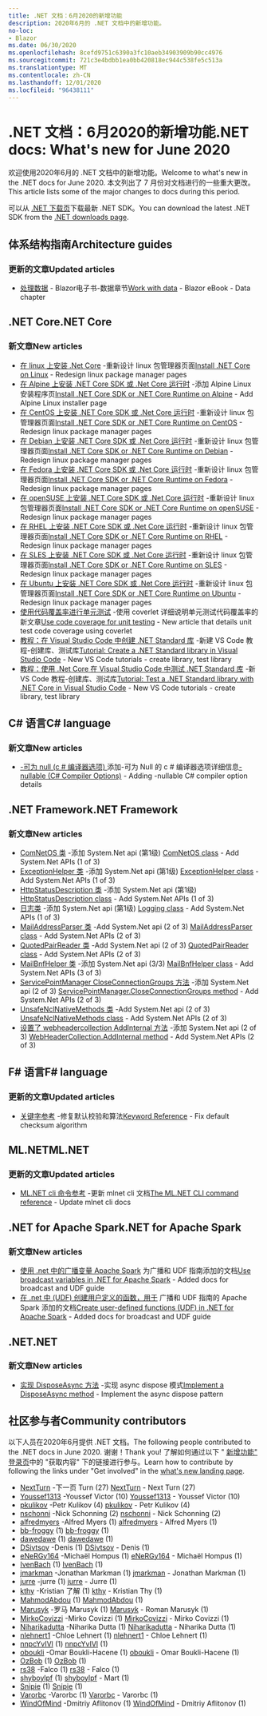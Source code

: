 ```yaml
---
title: .NET 文档：6月2020的新增功能
description: 2020年6月的 .NET 文档中的新增功能。
no-loc:
- Blazor
ms.date: 06/30/2020
ms.openlocfilehash: 8cefd9751c6390a3fc10aeb34903909b90cc4976
ms.sourcegitcommit: 721c3e4bdbb1ea0bb420818ec944c538fe5c513a
ms.translationtype: MT
ms.contentlocale: zh-CN
ms.lasthandoff: 12/01/2020
ms.locfileid: "96438111"
---
```

# <a name="net-docs-whats-new-for-june-2020"></a><span data-ttu-id="17a29-103">.NET 文档：6月2020的新增功能</span><span class="sxs-lookup"><span data-stu-id="17a29-103">.NET docs: What's new for June 2020</span></span>

<span data-ttu-id="17a29-104">欢迎使用2020年6月的 .NET 文档中的新增功能。</span><span class="sxs-lookup"><span data-stu-id="17a29-104">Welcome to what's new in the .NET docs for June 2020.</span></span> <span data-ttu-id="17a29-105">本文列出了 7 月份对文档进行的一些重大更改。</span><span class="sxs-lookup"><span data-stu-id="17a29-105">This article lists some of the major changes to docs during this period.</span></span>

<span data-ttu-id="17a29-106">可以从 [.NET 下载页](https://dotnet.microsoft.com/download)下载最新 .NET SDK。</span><span class="sxs-lookup"><span data-stu-id="17a29-106">You can download the latest .NET SDK from the [.NET downloads page](https://dotnet.microsoft.com/download).</span></span>

## <a name="architecture-guides"></a><span data-ttu-id="17a29-107">体系结构指南</span><span class="sxs-lookup"><span data-stu-id="17a29-107">Architecture guides</span></span>

### <a name="updated-articles"></a><span data-ttu-id="17a29-108">更新的文章</span><span class="sxs-lookup"><span data-stu-id="17a29-108">Updated articles</span></span>

- <span data-ttu-id="17a29-109">[处理数据](../architecture/blazor-for-web-forms-developers/data.md)  -  Blazor电子书-数据章节</span><span class="sxs-lookup"><span data-stu-id="17a29-109">[Work with data](../architecture/blazor-for-web-forms-developers/data.md) - Blazor eBook - Data chapter</span></span>

## <a name="net-core"></a><span data-ttu-id="17a29-110">.NET Core</span><span class="sxs-lookup"><span data-stu-id="17a29-110">.NET Core</span></span>

### <a name="new-articles"></a><span data-ttu-id="17a29-111">新文章</span><span class="sxs-lookup"><span data-stu-id="17a29-111">New articles</span></span>

- <span data-ttu-id="17a29-112">[在 linux 上安装 .Net Core](../core/install/linux.md) -重新设计 linux 包管理器页面</span><span class="sxs-lookup"><span data-stu-id="17a29-112">[Install .NET Core on Linux](../core/install/linux.md) - Redesign linux package manager pages</span></span>
- <span data-ttu-id="17a29-113">[在 Alpine 上安装 .NET Core SDK 或 .Net Core 运行时](../core/install/linux-alpine.md) -添加 Alpine Linux 安装程序页</span><span class="sxs-lookup"><span data-stu-id="17a29-113">[Install .NET Core SDK or .NET Core Runtime on Alpine](../core/install/linux-alpine.md) - Add Alpine Linux installer page</span></span>
- <span data-ttu-id="17a29-114">[在 CentOS 上安装 .NET Core SDK 或 .Net Core 运行时](../core/install/linux-centos.md) -重新设计 linux 包管理器页面</span><span class="sxs-lookup"><span data-stu-id="17a29-114">[Install .NET Core SDK or .NET Core Runtime on CentOS](../core/install/linux-centos.md) - Redesign linux package manager pages</span></span>
- <span data-ttu-id="17a29-115">[在 Debian 上安装 .NET Core SDK 或 .Net Core 运行时](../core/install/linux-debian.md) -重新设计 linux 包管理器页面</span><span class="sxs-lookup"><span data-stu-id="17a29-115">[Install .NET Core SDK or .NET Core Runtime on Debian](../core/install/linux-debian.md) - Redesign linux package manager pages</span></span>
- <span data-ttu-id="17a29-116">[在 Fedora 上安装 .NET Core SDK 或 .Net Core 运行时](../core/install/linux-fedora.md) -重新设计 linux 包管理器页面</span><span class="sxs-lookup"><span data-stu-id="17a29-116">[Install .NET Core SDK or .NET Core Runtime on Fedora](../core/install/linux-fedora.md) - Redesign linux package manager pages</span></span>
- <span data-ttu-id="17a29-117">[在 openSUSE 上安装 .NET Core SDK 或 .Net Core 运行时](../core/install/linux-opensuse.md) -重新设计 linux 包管理器页面</span><span class="sxs-lookup"><span data-stu-id="17a29-117">[Install .NET Core SDK or .NET Core Runtime on openSUSE](../core/install/linux-opensuse.md) - Redesign linux package manager pages</span></span>
- <span data-ttu-id="17a29-118">[在 RHEL 上安装 .NET Core SDK 或 .Net Core 运行时](../core/install/linux-rhel.md) -重新设计 linux 包管理器页面</span><span class="sxs-lookup"><span data-stu-id="17a29-118">[Install .NET Core SDK or .NET Core Runtime on RHEL](../core/install/linux-rhel.md) - Redesign linux package manager pages</span></span>
- <span data-ttu-id="17a29-119">[在 SLES 上安装 .NET Core SDK 或 .Net Core 运行时](../core/install/linux-sles.md) -重新设计 linux 包管理器页面</span><span class="sxs-lookup"><span data-stu-id="17a29-119">[Install .NET Core SDK or .NET Core Runtime on SLES](../core/install/linux-sles.md) - Redesign linux package manager pages</span></span>
- <span data-ttu-id="17a29-120">[在 Ubuntu 上安装 .NET Core SDK 或 .Net Core 运行时](../core/install/linux-ubuntu.md) -重新设计 linux 包管理器页面</span><span class="sxs-lookup"><span data-stu-id="17a29-120">[Install .NET Core SDK or .NET Core Runtime on Ubuntu](../core/install/linux-ubuntu.md) - Redesign linux package manager pages</span></span>
- <span data-ttu-id="17a29-121">[使用代码覆盖率进行单元测试](../core/testing/unit-testing-code-coverage.md) -使用 coverlet 详细说明单元测试代码覆盖率的新文章</span><span class="sxs-lookup"><span data-stu-id="17a29-121">[Use code coverage for unit testing](../core/testing/unit-testing-code-coverage.md) - New article that details unit test code coverage using coverlet</span></span>
- <span data-ttu-id="17a29-122">[教程：在 Visual Studio Code 中创建 .NET Standard 库](../core/tutorials/library-with-visual-studio-code.md) -新建 VS Code 教程-创建库、测试库</span><span class="sxs-lookup"><span data-stu-id="17a29-122">[Tutorial: Create a .NET Standard library in Visual Studio Code](../core/tutorials/library-with-visual-studio-code.md) - New VS Code tutorials - create library, test library</span></span>
- <span data-ttu-id="17a29-123">[教程：使用 .Net Core 在 Visual Studio Code 中测试 .NET Standard 库](../core/tutorials/testing-library-with-visual-studio-code.md) -新 VS Code 教程-创建库、测试库</span><span class="sxs-lookup"><span data-stu-id="17a29-123">[Tutorial: Test a .NET Standard library with .NET Core in Visual Studio Code](../core/tutorials/testing-library-with-visual-studio-code.md) - New VS Code tutorials - create library, test library</span></span>

## <a name="c-language"></a><span data-ttu-id="17a29-124">C# 语言</span><span class="sxs-lookup"><span data-stu-id="17a29-124">C# language</span></span>

### <a name="new-articles"></a><span data-ttu-id="17a29-125">新文章</span><span class="sxs-lookup"><span data-stu-id="17a29-125">New articles</span></span>

- <span data-ttu-id="17a29-126">[-可为 null (c # 编译器选项) ](../csharp/language-reference/compiler-options/nullable-compiler-option.md) 添加-可为 Null 的 c # 编译器选项详细信息</span><span class="sxs-lookup"><span data-stu-id="17a29-126">[-nullable (C# Compiler Options)](../csharp/language-reference/compiler-options/nullable-compiler-option.md) - Adding -nullable C# compiler option details</span></span>

## <a name="net-framework"></a><span data-ttu-id="17a29-127">.NET Framework</span><span class="sxs-lookup"><span data-stu-id="17a29-127">.NET Framework</span></span>

### <a name="new-articles"></a><span data-ttu-id="17a29-128">新文章</span><span class="sxs-lookup"><span data-stu-id="17a29-128">New articles</span></span>

- <span data-ttu-id="17a29-129">[ComNetOS 类](../framework/additional-apis/system.net.comnetos.md) -添加 System.Net api (第1级) </span><span class="sxs-lookup"><span data-stu-id="17a29-129">[ComNetOS class](../framework/additional-apis/system.net.comnetos.md) - Add System.Net APIs (1 of 3)</span></span>
- <span data-ttu-id="17a29-130">[ExceptionHelper 类](../framework/additional-apis/system.net.exceptionhelper.md) -添加 System.Net api (第1级) </span><span class="sxs-lookup"><span data-stu-id="17a29-130">[ExceptionHelper class](../framework/additional-apis/system.net.exceptionhelper.md) - Add System.Net APIs (1 of 3)</span></span>
- <span data-ttu-id="17a29-131">[HttpStatusDescription 类](../framework/additional-apis/system.net.httpstatusdescription.md) -添加 System.Net api (第1级) </span><span class="sxs-lookup"><span data-stu-id="17a29-131">[HttpStatusDescription class](../framework/additional-apis/system.net.httpstatusdescription.md) - Add System.Net APIs (1 of 3)</span></span>
- <span data-ttu-id="17a29-132">[日志类](../framework/additional-apis/system.net.logging.md) -添加 System.Net api (第1级) </span><span class="sxs-lookup"><span data-stu-id="17a29-132">[Logging class](../framework/additional-apis/system.net.logging.md) - Add System.Net APIs (1 of 3)</span></span>
- <span data-ttu-id="17a29-133">[MailAddressParser 类](../framework/additional-apis/system.net.mail.mailaddressparser.md) -Add System.Net api (2 of 3) </span><span class="sxs-lookup"><span data-stu-id="17a29-133">[MailAddressParser class](../framework/additional-apis/system.net.mail.mailaddressparser.md) - Add System.Net APIs (2 of 3)</span></span>
- <span data-ttu-id="17a29-134">[QuotedPairReader 类](../framework/additional-apis/system.net.mail.quotedpairreader.md) -Add System.Net api (2 of 3) </span><span class="sxs-lookup"><span data-stu-id="17a29-134">[QuotedPairReader class](../framework/additional-apis/system.net.mail.quotedpairreader.md) - Add System.Net APIs (2 of 3)</span></span>
- <span data-ttu-id="17a29-135">[MailBnfHelper 类](../framework/additional-apis/system.net.mime.mailbnfhelper.md) -添加 System.Net api (3/3) </span><span class="sxs-lookup"><span data-stu-id="17a29-135">[MailBnfHelper class](../framework/additional-apis/system.net.mime.mailbnfhelper.md) - Add System.Net APIs (3 of 3)</span></span>
- <span data-ttu-id="17a29-136">[ServicePointManager CloseConnectionGroups 方法](../framework/additional-apis/system.net.servicepointmanager.closeconnectiongroups.md) -添加 System.Net api (2 of 3) </span><span class="sxs-lookup"><span data-stu-id="17a29-136">[ServicePointManager.CloseConnectionGroups method](../framework/additional-apis/system.net.servicepointmanager.closeconnectiongroups.md) - Add System.Net APIs (2 of 3)</span></span>
- <span data-ttu-id="17a29-137">[UnsafeNclNativeMethods 类](../framework/additional-apis/system.net.unsafenclnativemethods.md) -Add System.Net api (2 of 3) </span><span class="sxs-lookup"><span data-stu-id="17a29-137">[UnsafeNclNativeMethods class](../framework/additional-apis/system.net.unsafenclnativemethods.md) - Add System.Net APIs (2 of 3)</span></span>
- <span data-ttu-id="17a29-138">[设置了 webheadercollection AddInternal 方法](../framework/additional-apis/system.net.webheadercollection.addinternal.md) -添加 System.Net api (2 of 3) </span><span class="sxs-lookup"><span data-stu-id="17a29-138">[WebHeaderCollection.AddInternal method](../framework/additional-apis/system.net.webheadercollection.addinternal.md) - Add System.Net APIs (2 of 3)</span></span>

## <a name="f-language"></a><span data-ttu-id="17a29-139">F# 语言</span><span class="sxs-lookup"><span data-stu-id="17a29-139">F# language</span></span>

### <a name="updated-articles"></a><span data-ttu-id="17a29-140">更新的文章</span><span class="sxs-lookup"><span data-stu-id="17a29-140">Updated articles</span></span>

- <span data-ttu-id="17a29-141">[关键字参考](../fsharp/language-reference/keyword-reference.md) -修复默认校验和算法</span><span class="sxs-lookup"><span data-stu-id="17a29-141">[Keyword Reference](../fsharp/language-reference/keyword-reference.md) - Fix default checksum algorithm</span></span>

## <a name="mlnet"></a><span data-ttu-id="17a29-142">ML.NET</span><span class="sxs-lookup"><span data-stu-id="17a29-142">ML.NET</span></span>

### <a name="updated-articles"></a><span data-ttu-id="17a29-143">更新的文章</span><span class="sxs-lookup"><span data-stu-id="17a29-143">Updated articles</span></span>

- <span data-ttu-id="17a29-144">[ML.NET cli 命令参考](../machine-learning/reference/ml-net-cli-reference.md) -更新 mlnet cli 文档</span><span class="sxs-lookup"><span data-stu-id="17a29-144">[The ML.NET CLI command reference](../machine-learning/reference/ml-net-cli-reference.md) - Update mlnet cli docs</span></span>

## <a name="net-for-apache-spark"></a><span data-ttu-id="17a29-145">.NET for Apache Spark</span><span class="sxs-lookup"><span data-stu-id="17a29-145">.NET for Apache Spark</span></span>

### <a name="new-articles"></a><span data-ttu-id="17a29-146">新文章</span><span class="sxs-lookup"><span data-stu-id="17a29-146">New articles</span></span>

- <span data-ttu-id="17a29-147">[使用 .net 中的广播变量 Apache Spark](../spark/how-to-guides/broadcast-guide.md) 为广播和 UDF 指南添加的文档</span><span class="sxs-lookup"><span data-stu-id="17a29-147">[Use broadcast variables in .NET for Apache Spark](../spark/how-to-guides/broadcast-guide.md) - Added docs for broadcast and UDF guide</span></span>
- <span data-ttu-id="17a29-148">[在 .net 中 (UDF) 创建用户定义的函数，用于](../spark/how-to-guides/udf-guide.md) 广播和 UDF 指南的 Apache Spark 添加的文档</span><span class="sxs-lookup"><span data-stu-id="17a29-148">[Create user-defined functions (UDF) in .NET for Apache Spark](../spark/how-to-guides/udf-guide.md) - Added docs for broadcast and UDF guide</span></span>

## <a name="net"></a><span data-ttu-id="17a29-149">.NET</span><span class="sxs-lookup"><span data-stu-id="17a29-149">.NET</span></span>

### <a name="new-articles"></a><span data-ttu-id="17a29-150">新文章</span><span class="sxs-lookup"><span data-stu-id="17a29-150">New articles</span></span>

- <span data-ttu-id="17a29-151">[实现 DisposeAsync 方法](../standard/garbage-collection/implementing-disposeasync.md) -实现 async dispose 模式</span><span class="sxs-lookup"><span data-stu-id="17a29-151">[Implement a DisposeAsync method](../standard/garbage-collection/implementing-disposeasync.md) - Implement the async dispose pattern</span></span>

## <a name="community-contributors"></a><span data-ttu-id="17a29-152">社区参与者</span><span class="sxs-lookup"><span data-stu-id="17a29-152">Community contributors</span></span>

<span data-ttu-id="17a29-153">以下人员在2020年6月提供 .NET 文档。</span><span class="sxs-lookup"><span data-stu-id="17a29-153">The following people contributed to the .NET docs in June 2020.</span></span> <span data-ttu-id="17a29-154">谢谢！</span><span class="sxs-lookup"><span data-stu-id="17a29-154">Thank you!</span></span> <span data-ttu-id="17a29-155">了解如何通过以下 " [新增功能" 登录页](index.yml)中的 "获取内容" 下的链接进行参与。</span><span class="sxs-lookup"><span data-stu-id="17a29-155">Learn how to contribute by following the links under "Get involved" in the [what's new landing page](index.yml).</span></span>

- <span data-ttu-id="17a29-156">[NextTurn](https://github.com/NextTurn) -下一页 Turn (27) </span><span class="sxs-lookup"><span data-stu-id="17a29-156">[NextTurn](https://github.com/NextTurn) - Next Turn (27)</span></span>
- <span data-ttu-id="17a29-157">[Youssef1313](https://github.com/Youssef1313) -Youssef Victor (10) </span><span class="sxs-lookup"><span data-stu-id="17a29-157">[Youssef1313](https://github.com/Youssef1313) - Youssef Victor (10)</span></span>
- <span data-ttu-id="17a29-158">[pkulikov](https://github.com/pkulikov) -Petr Kulikov (4) </span><span class="sxs-lookup"><span data-stu-id="17a29-158">[pkulikov](https://github.com/pkulikov) - Petr Kulikov (4)</span></span>
- <span data-ttu-id="17a29-159">[nschonni](https://github.com/nschonni) -Nick Schonning (2) </span><span class="sxs-lookup"><span data-stu-id="17a29-159">[nschonni](https://github.com/nschonni) - Nick Schonning (2)</span></span>
- <span data-ttu-id="17a29-160">[alfredmyers](https://github.com/alfredmyers) -Alfred Myers (1) </span><span class="sxs-lookup"><span data-stu-id="17a29-160">[alfredmyers](https://github.com/alfredmyers) - Alfred Myers (1)</span></span>
- <span data-ttu-id="17a29-161">[bb-froggy](https://github.com/bb-froggy) (1) </span><span class="sxs-lookup"><span data-stu-id="17a29-161">[bb-froggy](https://github.com/bb-froggy) (1)</span></span>
- <span data-ttu-id="17a29-162">[dawedawe](https://github.com/dawedawe) (1) </span><span class="sxs-lookup"><span data-stu-id="17a29-162">[dawedawe](https://github.com/dawedawe) (1)</span></span>
- <span data-ttu-id="17a29-163">[DSivtsov](https://github.com/DSivtsov) -Denis (1) </span><span class="sxs-lookup"><span data-stu-id="17a29-163">[DSivtsov](https://github.com/DSivtsov) - Denis (1)</span></span>
- <span data-ttu-id="17a29-164">[eNeRGy164](https://github.com/eNeRGy164) -Michaël Hompus (1) </span><span class="sxs-lookup"><span data-stu-id="17a29-164">[eNeRGy164](https://github.com/eNeRGy164) - Michaël Hompus (1)</span></span>
- <span data-ttu-id="17a29-165">[IvenBach](https://github.com/IvenBach) (1) </span><span class="sxs-lookup"><span data-stu-id="17a29-165">[IvenBach](https://github.com/IvenBach) (1)</span></span>
- <span data-ttu-id="17a29-166">[jmarkman](https://github.com/jmarkman) -Jonathan Markman (1) </span><span class="sxs-lookup"><span data-stu-id="17a29-166">[jmarkman](https://github.com/jmarkman) - Jonathan Markman (1)</span></span>
- <span data-ttu-id="17a29-167">[jurre](https://github.com/jurre) -jurre (1) </span><span class="sxs-lookup"><span data-stu-id="17a29-167">[jurre](https://github.com/jurre) - Jurre (1)</span></span>
- <span data-ttu-id="17a29-168">[kthy](https://github.com/kthy) -Kristian 了解 (1) </span><span class="sxs-lookup"><span data-stu-id="17a29-168">[kthy](https://github.com/kthy) - Kristian Thy (1)</span></span>
- <span data-ttu-id="17a29-169">[MahmodAbdou](https://github.com/MahmodAbdou) (1) </span><span class="sxs-lookup"><span data-stu-id="17a29-169">[MahmodAbdou](https://github.com/MahmodAbdou) (1)</span></span>
- <span data-ttu-id="17a29-170">[Marusyk](https://github.com/Marusyk) -罗马 Marusyk (1) </span><span class="sxs-lookup"><span data-stu-id="17a29-170">[Marusyk](https://github.com/Marusyk) - Roman Marusyk (1)</span></span>
- <span data-ttu-id="17a29-171">[MirkoCovizzi](https://github.com/MirkoCovizzi) -Mirko Covizzi (1) </span><span class="sxs-lookup"><span data-stu-id="17a29-171">[MirkoCovizzi](https://github.com/MirkoCovizzi) - Mirko Covizzi (1)</span></span>
- <span data-ttu-id="17a29-172">[Niharikadutta](https://github.com/Niharikadutta) -Niharika Dutta (1) </span><span class="sxs-lookup"><span data-stu-id="17a29-172">[Niharikadutta](https://github.com/Niharikadutta) - Niharika Dutta (1)</span></span>
- <span data-ttu-id="17a29-173">[nlehnert1](https://github.com/nlehnert1) -Chloe Lehnert (1) </span><span class="sxs-lookup"><span data-stu-id="17a29-173">[nlehnert1](https://github.com/nlehnert1) - Chloe Lehnert (1)</span></span>
- <span data-ttu-id="17a29-174">[nnpcYvIVl](https://github.com/nnpcYvIVl) (1) </span><span class="sxs-lookup"><span data-stu-id="17a29-174">[nnpcYvIVl](https://github.com/nnpcYvIVl) (1)</span></span>
- <span data-ttu-id="17a29-175">[oboukli](https://github.com/oboukli) -Omar Boukli-Hacene (1) </span><span class="sxs-lookup"><span data-stu-id="17a29-175">[oboukli](https://github.com/oboukli) - Omar Boukli-Hacene (1)</span></span>
- <span data-ttu-id="17a29-176">[OzBob](https://github.com/OzBob) (1) </span><span class="sxs-lookup"><span data-stu-id="17a29-176">[OzBob](https://github.com/OzBob) (1)</span></span>
- <span data-ttu-id="17a29-177">[rs38](https://github.com/rs38) -Falco (1) </span><span class="sxs-lookup"><span data-stu-id="17a29-177">[rs38](https://github.com/rs38) - Falco (1)</span></span>
- <span data-ttu-id="17a29-178">[shyboylpf](https://github.com/shyboylpf) (1) </span><span class="sxs-lookup"><span data-stu-id="17a29-178">[shyboylpf](https://github.com/shyboylpf) - Mart (1)</span></span>
- <span data-ttu-id="17a29-179">[Snipie](https://github.com/Snipie) (1) </span><span class="sxs-lookup"><span data-stu-id="17a29-179">[Snipie](https://github.com/Snipie) (1)</span></span>
- <span data-ttu-id="17a29-180">[Varorbc](https://github.com/Varorbc) -Varorbc (1) </span><span class="sxs-lookup"><span data-stu-id="17a29-180">[Varorbc](https://github.com/Varorbc) - Varorbc (1)</span></span>
- <span data-ttu-id="17a29-181">[WindOfMind](https://github.com/WindOfMind) -Dmitriy Aflitonov (1) </span><span class="sxs-lookup"><span data-stu-id="17a29-181">[WindOfMind](https://github.com/WindOfMind) - Dmitriy Aflitonov (1)</span></span>
